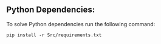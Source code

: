 ## Python Dependencies:

To solve Python dependencies run the following command:
```
pip install -r Src/requirements.txt

```
